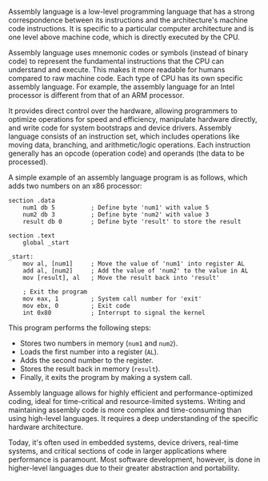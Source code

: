 Assembly language is a low-level programming language that has a strong correspondence between its instructions and the architecture's machine code instructions. It is specific to a particular computer architecture and is one level above machine code, which is directly executed by the CPU.

Assembly language uses mnemonic codes or symbols (instead of binary code) to represent the fundamental instructions that the CPU can understand and execute. This makes it more readable for humans compared to raw machine code. Each type of CPU has its own specific assembly language. For example, the assembly language for an Intel processor is different from that of an ARM processor.

It provides direct control over the hardware, allowing programmers to optimize operations for speed and efficiency, manipulate hardware directly, and write code for system bootstraps and device drivers. Assembly language consists of an instruction set, which includes operations like moving data, branching, and arithmetic/logic operations. Each instruction generally has an opcode (operation code) and operands (the data to be processed).

A simple example of an assembly language program is as follows, which adds two numbers on an x86 processor:

```assembly
section .data
    num1 db 5          ; Define byte 'num1' with value 5
    num2 db 3          ; Define byte 'num2' with value 3
    result db 0        ; Define byte 'result' to store the result

section .text
    global _start

_start:
    mov al, [num1]     ; Move the value of 'num1' into register AL
    add al, [num2]     ; Add the value of 'num2' to the value in AL
    mov [result], al   ; Move the result back into 'result'

    ; Exit the program
    mov eax, 1         ; System call number for 'exit'
    mov ebx, 0         ; Exit code
    int 0x80           ; Interrupt to signal the kernel
```

This program performs the following steps:

- Stores two numbers in memory (`num1` and `num2`).
- Loads the first number into a register (`AL`).
- Adds the second number to the register.
- Stores the result back in memory (`result`).
- Finally, it exits the program by making a system call.

Assembly language allows for highly efficient and performance-optimized coding, ideal for time-critical and resource-limited systems. Writing and maintaining assembly code is more complex and time-consuming than using high-level languages. It requires a deep understanding of the specific hardware architecture.

Today, it's often used in embedded systems, device drivers, real-time systems, and critical sections of code in larger applications where performance is paramount. Most software development, however, is done in higher-level languages due to their greater abstraction and portability.
